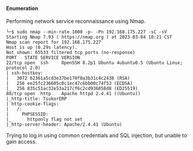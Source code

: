 #### Enumeration

Performing network service reconnaissance using Nmap.

```shell
└─$ sudo nmap --min-rate 1000 -p- -Pn 192.168.175.227 -sC -sV
Starting Nmap 7.93 ( https://nmap.org ) at 2023-03-04 10:21 CST
Nmap scan report for 192.168.175.227
Host is up (0.29s latency).
Not shown: 65533 filtered tcp ports (no-response)
PORT   STATE SERVICE VERSION
22/tcp open  ssh     OpenSSH 8.2p1 Ubuntu 4ubuntu0.5 (Ubuntu Linux; protocol 2.0)
| ssh-hostkey: 
|   3072 62361a5cd3e37be170f8a3b31c4c2438 (RSA)
|   256 ee25fc236605c0c1ec47c6bb00c74f53 (ECDSA)
|_  256 835c51ac32e53a217cf6c2cd936858d8 (ED25519)
80/tcp open  http    Apache httpd 2.4.41 ((Ubuntu))
|_http-title: TsukorERP
| http-cookie-flags: 
|   /: 
|     PHPSESSID: 
|_      httponly flag not set
|_http-server-header: Apache/2.4.41 (Ubuntu)
```

Trying to log in using common credentials and SQL injection, but unable to gain access.